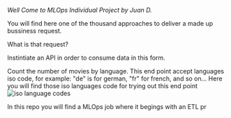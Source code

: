 <em> Well Come to MLOps Individual Project by Juan D.</em>

You will find here one of the thousand approaches to deliver a made up bussiness request.

What is that request? 

Instintiate an API in order to consume data in this form.

Count the number of movies by language. This end point accept languages iso code, for example: "de" is for german, "fr" for french, and so on...
Here you will find those iso languages code for trying out this end point ![iso language codes](https://en.wikipedia.org/wiki/ISO_639-1_codes)


In this repo you will find a MLOps job where it begings with an ETL pr